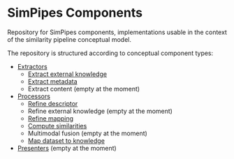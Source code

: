 # SimPipes Components
Repository for SimPipes components, implementations usable in the context of the similarity pipeline conceptual model.

The repository is structured according to conceptual component types:

- [Extractors](extractors)
  - [Extract external knowledge](extractors/extract-external-knowledge)
  - [Extract metadata](extractors/extract-metadata-descriptor) 
  - Extract content (empty at the moment)
- [Processors](processors)
  - [Refine descriptor](processors/refine-descriptor)
  - Refine external knowledge (empty at the moment)
  - [Refine mapping](processors/refine-mapping)
  - [Compute similarities](processors/compute-similarities)
  - Multimodal fusion (empty at the moment)
  - [Map dataset to knowledge](processors/map-dataset-to-knowledge)
- [Presenters](presenters) (empty at the moment)